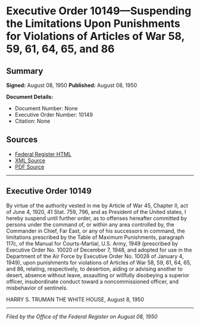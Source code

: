 # Executive Order 10149—Suspending the Limitations Upon Punishments for Violations of Articles of War 58, 59, 61, 64, 65, and 86

## Summary

**Signed:** August 08, 1950
**Published:** August 08, 1950

**Document Details:**
- Document Number: None
- Executive Order Number: 10149
- Citation: None

## Sources
- [Federal Register HTML](https://www.presidency.ucsb.edu/documents/executive-order-10149-suspending-the-limitations-upon-punishments-for-violations-articles)
- [XML Source](None)
- [PDF Source](None)

---

## Executive Order 10149

By virtue of the authority vested in me by Article of War 45, Chapter II, act of June 4, 1920, 41 Stat. 759, 796, and as President of the United states, I hereby suspend until further order, as to offenses hereafter committed by persons under the command of, or within any area controlled by, the Commander in Chief, Far East, or any of his successors in command, the limitations prescribed by the Table of Maximum Punishments, paragraph 117c, of the Manual for Courts-Martial, U.S. Army, 1949 (prescribed by Executive Order No. 10020 of December 7, 1948, and adopted for use in the Department of the Air Force by Executive Order No. 10026 of January 4, 1949), upon punishments for violations of Articles of War 58, 59, 61, 64, 65, and 86, relating, respectively, to desertion, aiding or advising another to desert, absence without leave, assaulting or willfully disobeying a superior officer, insubordinate conduct toward a noncommissioned officer, and misbehavior of sentinels.

HARRY S. TRUMAN
THE WHITE HOUSE,
August 8, 1950

---

*Filed by the Office of the Federal Register on August 08, 1950*
